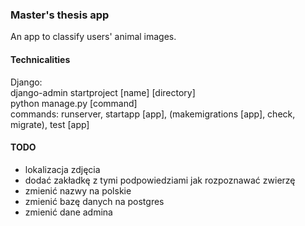 ### Master's thesis app
An app to classify users' animal images.

#### Technicalities
Django:\
django-admin startproject [name] [directory]\
python manage.py [command]\
commands: runserver, startapp [app], (makemigrations [app], check, migrate), test [app]

#### TODO
- lokalizacja zdjęcia
- dodać zakładkę z tymi podpowiedziami jak rozpoznawać zwierzę
- zmienić nazwy na polskie
- zmienić bazę danych na postgres
- zmienić dane admina
